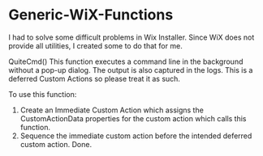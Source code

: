 # Generic-WiX-Functions

I had to solve some difficult problems in Wix Installer. Since WiX does not provide all utilities, I created some to do that for me.

QuiteCmd()
This function executes a command line in the background without a pop-up dialog. The output is also captured in the logs. This is a deferred Custom Actions so please treat it as such.

To use this function:
1. Create an Immediate Custom Action which assigns the CustomActionData properties for the custom action which calls this function. 
2. Sequence the immediate custom action before the intended deferred custom action. Done.
